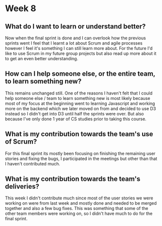 # Week 8 
## What do I want to learn or understand better?
Now when the final sprint is done and I can overlook how the previous sprints went I feel that I learnt a lot about Scrum and agile processes however I feel it's something I can still learn more about. For the future I'd like to use Scrum in my future group projects but also read up more about it to get an even better understanding.

## How can I help someone else, or the entire team, to learn something new?
This remains unchanged still. One of the reasons I haven't felt that I could help someone else / team to learn something new is most likely because most of my focus at the beginning went to learning Javascript and working more on the backend which we later moved on from and decided to use D3 instead so I didn't get into D3 until half the sprints were over.  But also because I've only done 1 year of CS studies prior to taking this course.

## What is my contribution towards the team's use of Scrum?
For this final sprint its mostly been focusing on finishing the remaining user stories and fixing the bugs, I participated in the meetings but other than that I haven't contributed much.

## What is my contribution towards the team's deliveries?
This week I didn't contribute much since most of the user stories we were working on were from last week and mostly done and needed to be merged together and also a few bug fixes. This was something that some of the other team members were working on, so I didn't have much to do for the final sprint.